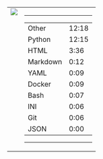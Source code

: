 
<table><tr>
<td valign="top">
  <img src="https://wakatime.com/share/@Aperture/0cd21d5d-ac4f-458d-9c71-d06f479c1297.png" />
</td>

<td valign="top">
  <hr>
  <table>
    <tr><td>Other</td><td>12:18</td></tr><tr><td>Python</td><td>12:15</td></tr><tr><td>HTML</td><td>3:36</td></tr><tr><td>Markdown</td><td>0:12</td></tr><tr><td>YAML</td><td>0:09</td></tr><tr><td>Docker</td><td>0:09</td></tr><tr><td>Bash</td><td>0:07</td></tr><tr><td>INI</td><td>0:06</td></tr><tr><td>Git</td><td>0:06</td></tr><tr><td>JSON</td><td>0:00</td></tr>
  </table>
  <hr>
</td>
</tr></table>

